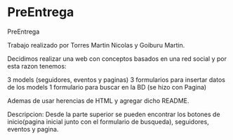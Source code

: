 # PreEntrega
PreEntrega

Trabajo realizado por Torres Martin Nicolas y Goiburu Martin.

Decidimos realizar una web con conceptos basados en una red social y por esta razon tenemos:

3 models (seguidores, eventos y paginas)
3 formularios para insertar datos de los models
1 formulario para buscar en la BD (se hizo con Pagina)

Ademas de usar herencias de HTML y agregar dicho README.

Descripcion:
Desde la parte superior se pueden encontrar los botones de inicio(pagina inicial junto con el formulario de busqueda), seguidores, eventos y pagina.
